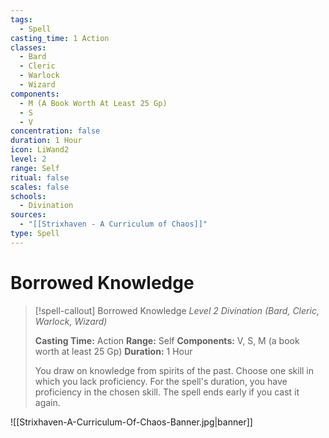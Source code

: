 ```yaml
---
tags:
  - Spell
casting_time: 1 Action
classes:
  - Bard
  - Cleric
  - Warlock
  - Wizard
components:
  - M (A Book Worth At Least 25 Gp)
  - S
  - V
concentration: false
duration: 1 Hour
icon: LiWand2
level: 2
range: Self
ritual: false
scales: false
schools:
  - Divination
sources:
  - "[[Strixhaven - A Curriculum of Chaos]]"
type: Spell
---
```


# Borrowed Knowledge

>[!spell-callout] Borrowed Knowledge
>_Level 2 Divination (Bard, Cleric, Warlock, Wizard)_
>
>**Casting Time:** Action
>**Range:** Self
>**Components:** V, S, M (a book worth at least 25 Gp)
>**Duration:** 1 Hour
>
>You draw on knowledge from spirits of the past. Choose one skill in which you lack proficiency. For the spell's duration, you have proficiency in the chosen skill. The spell ends early if you cast it again.

![[Strixhaven-A-Curriculum-Of-Chaos-Banner.jpg|banner]]

